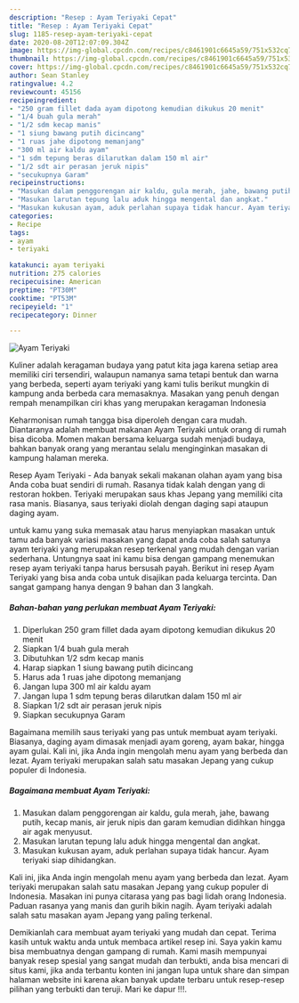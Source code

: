 ```yaml
---
description: "Resep : Ayam Teriyaki Cepat"
title: "Resep : Ayam Teriyaki Cepat"
slug: 1185-resep-ayam-teriyaki-cepat
date: 2020-08-20T12:07:09.304Z
image: https://img-global.cpcdn.com/recipes/c8461901c6645a59/751x532cq70/ayam-teriyaki-foto-resep-utama.jpg
thumbnail: https://img-global.cpcdn.com/recipes/c8461901c6645a59/751x532cq70/ayam-teriyaki-foto-resep-utama.jpg
cover: https://img-global.cpcdn.com/recipes/c8461901c6645a59/751x532cq70/ayam-teriyaki-foto-resep-utama.jpg
author: Sean Stanley
ratingvalue: 4.2
reviewcount: 45156
recipeingredient:
- "250 gram fillet dada ayam dipotong kemudian dikukus 20 menit"
- "1/4 buah gula merah"
- "1/2 sdm kecap manis"
- "1 siung bawang putih dicincang"
- "1 ruas jahe dipotong memanjang"
- "300 ml air kaldu ayam"
- "1 sdm tepung beras dilarutkan dalam 150 ml air"
- "1/2 sdt air perasan jeruk nipis"
- "secukupnya Garam"
recipeinstructions:
- "Masukan dalam penggorengan air kaldu, gula merah, jahe, bawang putih, kecap manis, air jeruk nipis dan garam kemudian didihkan hingga air agak menyusut."
- "Masukan larutan tepung lalu aduk hingga mengental dan angkat."
- "Masukan kukusan ayam, aduk perlahan supaya tidak hancur. Ayam teriyaki siap dihidangkan."
categories:
- Recipe
tags:
- ayam
- teriyaki

katakunci: ayam teriyaki 
nutrition: 275 calories
recipecuisine: American
preptime: "PT30M"
cooktime: "PT53M"
recipeyield: "1"
recipecategory: Dinner

---
```



![Ayam Teriyaki](https://img-global.cpcdn.com/recipes/c8461901c6645a59/751x532cq70/ayam-teriyaki-foto-resep-utama.jpg)

Kuliner adalah keragaman budaya yang patut kita jaga karena setiap area memiliki ciri tersendiri, walaupun namanya sama tetapi bentuk dan warna yang berbeda, seperti ayam teriyaki yang kami tulis berikut mungkin di kampung anda berbeda cara memasaknya. Masakan yang penuh dengan rempah menampilkan ciri khas yang merupakan keragaman Indonesia

Keharmonisan rumah tangga bisa diperoleh dengan cara mudah. Diantaranya adalah membuat makanan Ayam Teriyaki untuk orang di rumah bisa dicoba. Momen makan bersama keluarga sudah menjadi budaya, bahkan banyak orang yang merantau selalu menginginkan masakan di kampung halaman mereka.

Resep Ayam Teriyaki - Ada banyak sekali makanan olahan ayam yang bisa Anda coba buat sendiri di rumah. Rasanya tidak kalah dengan yang di restoran hokben. Teriyaki merupakan saus khas Jepang yang memiliki cita rasa manis. Biasanya, saus teriyaki diolah dengan daging sapi ataupun daging ayam.

untuk kamu yang suka memasak atau harus menyiapkan masakan untuk tamu ada banyak variasi masakan yang dapat anda coba salah satunya ayam teriyaki yang merupakan resep terkenal yang mudah dengan varian sederhana. Untungnya saat ini kamu bisa dengan gampang menemukan resep ayam teriyaki tanpa harus bersusah payah.
Berikut ini resep Ayam Teriyaki yang bisa anda coba untuk disajikan pada keluarga tercinta. Dan sangat gampang hanya dengan 9 bahan dan 3 langkah.


<!--inarticleads1-->

##### Bahan-bahan yang perlukan membuat Ayam Teriyaki:

1. Diperlukan 250 gram fillet dada ayam dipotong kemudian dikukus 20 menit
1. Siapkan 1/4 buah gula merah
1. Dibutuhkan 1/2 sdm kecap manis
1. Harap siapkan 1 siung bawang putih dicincang
1. Harus ada 1 ruas jahe dipotong memanjang
1. Jangan lupa 300 ml air kaldu ayam
1. Jangan lupa 1 sdm tepung beras dilarutkan dalam 150 ml air
1. Siapkan 1/2 sdt air perasan jeruk nipis
1. Siapkan secukupnya Garam


Bagaimana memilih saus teriyaki yang pas untuk membuat ayam teriyaki. Biasanya, daging ayam dimasak menjadi ayam goreng, ayam bakar, hingga ayam gulai. Kali ini, jika Anda ingin mengolah menu ayam yang berbeda dan lezat. Ayam teriyaki merupakan salah satu masakan Jepang yang cukup populer di Indonesia. 

<!--inarticleads2-->

##### Bagaimana membuat  Ayam Teriyaki:

1. Masukan dalam penggorengan air kaldu, gula merah, jahe, bawang putih, kecap manis, air jeruk nipis dan garam kemudian didihkan hingga air agak menyusut.
1. Masukan larutan tepung lalu aduk hingga mengental dan angkat.
1. Masukan kukusan ayam, aduk perlahan supaya tidak hancur. Ayam teriyaki siap dihidangkan.


Kali ini, jika Anda ingin mengolah menu ayam yang berbeda dan lezat. Ayam teriyaki merupakan salah satu masakan Jepang yang cukup populer di Indonesia. Masakan ini punya citarasa yang pas bagi lidah orang Indonesia. Paduan rasanya yang manis dan gurih bikin nagih. Ayam teriyaki adalah salah satu masakan ayam Jepang yang paling terkenal. 

Demikianlah cara membuat ayam teriyaki yang mudah dan cepat. Terima kasih untuk waktu anda untuk membaca artikel resep ini. Saya yakin kamu bisa membuatnya dengan gampang di rumah. Kami masih mempunyai banyak resep spesial yang sangat mudah dan terbukti, anda bisa mencari di situs kami, jika anda terbantu konten ini jangan lupa untuk share dan simpan halaman website ini karena akan banyak update terbaru untuk resep-resep pilihan yang terbukti dan teruji. Mari ke dapur !!!. 

